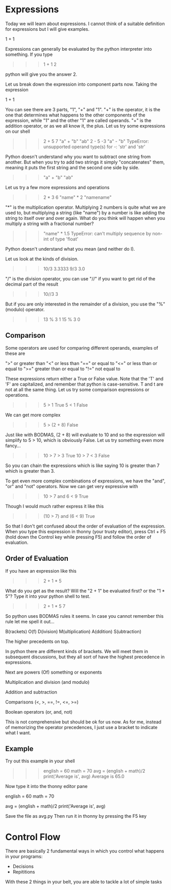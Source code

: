 Expressions
===========

Today we will learn about expressions. I cannot think of a suitable definition for expressions but I will give examples.

1 + 1

Expressions can generally be evaluated by the python interpreter into something. If you type

>>> 1 + 1
2

python will give you the answer 2.

Let us break down the expression into component parts now. Taking the expression

1 + 1

You can see there are 3 parts, "1", "+" and "1".
"+" is the operator, it is the one that determines what happens to the other components of the expression, while "1" and the other "1" are called operands.
"+" is the addition operator, or as we all know it, the plus. Let us try some expressions on our shell

>>> 2 + 5
7
>>> "a" + "b"
"ab"
>>> 2 - 5
-3
>>> "a" - "b"
TypeError: unsupported operand type(s) for -: 'str' and 'str'

Python doesn't understand why you want to subtract one string from another. But when you try to add two strings it simply "concatenates" them, meaning it puts the first string and the second one side by side.

>>> "a" + "b"
>>> "ab"

Let us try a few more expressions and operations

>>> 2 * 3
6
>>> "name" * 2
"namename"

"*" is the multiplication operator. Multiplying 2 numbers is quite what we are used to, but multiplying a string (like "name") by a number is like adding the string to itself over and over again. What do you think will happen when you multiply a string with a fractional number?

>>> "name" * 1.5
TypeError: can't multiply sequence by non-int of type 'float'

Python doesn't understand what you mean (and neither do I).

Let us look at the kinds of division.

>>> 10/3
3.3333
>>> 9/3
3.0

"/" is the division operator, you can use "//" if you want to get rid of the decimal part of the result

>>> 10//3
3

But if you are only interested in the remainder of a division, you use the "%" (modulo) operator.

>>> 13 % 3
1
>>>15 % 3
0


Comparison
----------

Some operators are used for comparing different operands, examples of these are 

">" or greater than
"<" or less than
"==" or equal to
"<=" or less than or equal to
">=" greater than or equal to
"!=" not equal to

These expressions return either a True or False value. Note that the 'T' and 'F' are capitalized, and remember that python is case-sensitive. T and t are not at all the same thing.
Let us try some comparison expressions or operations.

>>> 5 > 1
True
>>> 5 < 1
False

We can get more complex

>>> 5 > (2 + 8)
False

Just like with BODMAS, (2 + 8) will evaluate to 10 and so the expression will simplify to 5 > 10, which is obviously False.
Let us try something even more fancy...

>>> 10 > 7 > 3
True
>>> 10 > 7 < 3
False

So you can chain the expressions which is like saying 10 is greater than 7 which is greater than 3.

To get even more complex combinations of expressions, we have the "and", "or" and "not" operators. Now we can get very expressive with

>>> 10 > 7 and 6 < 9
True

Though I would much rather express it like this

>>> (10 > 7) and (6 < 9)
True

So that I don't get confused about the order of evaluation of the expression. When you type this expression in thonny (your trusty editor), press Ctrl + F5 (hold down the Control key while pressing F5) and follow the order of evaluation.

Order of Evaluation
-------------------

If you have an expression like this

>>> 2 + 1 * 5

What do you get as the result? Will the "2 + 1" be evaluated first? or the "1 * 5"?
Type it into your python shell to test.

>>> 2 + 1 * 5
7

So python uses BODMAS rules it seems. In case you cannot remember this rule let me spell it out...

B(rackets)
O(f)
D(ivision)
M(ultiplication)
A(ddition)
S(ubtraction)

The higher precedents on top.

In python there are different kinds of brackets. We will meet them in subsequent discussions, but they all sort of have the highest precedence in expressions.

Next are powers (Of) something or exponents

Multiplication and division (and modulo)

Addition and subtraction

Comparisons (<, >, ==, !=, <=, >=)

Boolean operators (or, and, not)

This is not comprehensive but should be ok for us now. As for me, instead of memorizing the operator precedences, I just use a bracket to indicate what I want.

Example
-------

Try out this example in your shell

>>> english = 60
>>> math = 70
>>> avg = (english + math)/2
>>> print('Average is', avg)
Average is 65.0

Now type it into the thonny editor pane

english = 60
math = 70

avg = (english + math)/2
print('Average is', avg)

Save the file as avg.py
Then run it in thonny by pressing the F5 key


Control Flow
============

There are basically 2 fundamental ways in which you control what happens in your programs:

- Decisions
- Repititions

With these 2 things in your belt, you are able to tackle a lot of simple tasks

